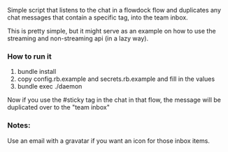 
Simple script that listens to the chat in a flowdock flow and duplicates any chat messages that contain a specific tag, into the team inbox.

This is pretty simple, but it might serve as an example on how to use the streaming and non-streaming api (in a lazy way).

### How to run it

1. bundle install
2. copy config.rb.example and secrets.rb.example and fill in the values
3. bundle exec ./daemon

Now if you use the #sticky tag in the chat in that flow, the message will be duplicated over to the "team inbox"

### Notes:

Use an email with a gravatar if you want an icon for those inbox items.




